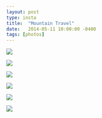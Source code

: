 ```yaml
---
layout: post
type: insta
title:  "Mountain Travel"
date:   2014-05-11 10:00:00 -0400
tags: [photos]
---
```


[![](https://farm5.staticflickr.com/4805/45221876664_4493b6ca11_o_d.jpg)](https://farm5.staticflickr.com/4805/45221876664_4493b6ca11_o_d.jpg)

[![](https://farm5.staticflickr.com/4825/32074907978_267d692b46_o_d.jpg)](https://farm5.staticflickr.com/4825/32074907978_267d692b46_o_d.jpg)

[![](https://farm5.staticflickr.com/4847/45221876624_bf19d793b7_o_d.jpg)](https://farm5.staticflickr.com/4847/45221876624_bf19d793b7_o_d.jpg)

[![](https://farm5.staticflickr.com/4843/32074907948_ca125c4d90_o_d.jpg)](https://farm5.staticflickr.com/4843/32074907948_ca125c4d90_o_d.jpg)

[![](https://farm5.staticflickr.com/4844/45221876584_8d11619fc6_o_d.jpg)](https://farm5.staticflickr.com/4844/45221876584_8d11619fc6_o_d.jpg)

[![](https://farm5.staticflickr.com/4871/45221876534_b04446f748_o_d.jpg)](https://farm5.staticflickr.com/4871/45221876534_b04446f748_o_d.jpg)
